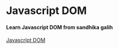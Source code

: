 # Javascript DOM
#### Learn Javascript DOM from sandhika galih
[Javascript DOM](https://www.youtube.com/playlist?list=PLFIM0718LjIWB3YRoQbQh82ZewAGtE2-3)
